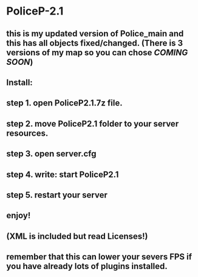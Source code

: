 


# PoliceP-2.1
this is my updated version of Police_main and this has all objects fixed/changed. 
(There is 3 versions of my map so you can chose *COMING SOON*)
-----------------------------------------------------------------------------------------------------------------------------
Install: 
---------
step 1. open PoliceP2.1.7z file.
--------------------------------------------------------------------------------
step 2. move PoliceP2.1 folder to your server resources.
-----------------------------------------------------
step 3. open server.cfg
---------------------------------------------------------------------
step 4. write: start PoliceP2.1
-------------------------------------------------------------------------------------------------------------------------
step 5. restart your server
-------------------------------------------------------------------------------------------------------------------------
enjoy!
------
(XML is included but read Licenses!)
------------------------------------
remember that this can lower your severs FPS if you have already lots of plugins installed.
--------------------------------------------------------------------------------
